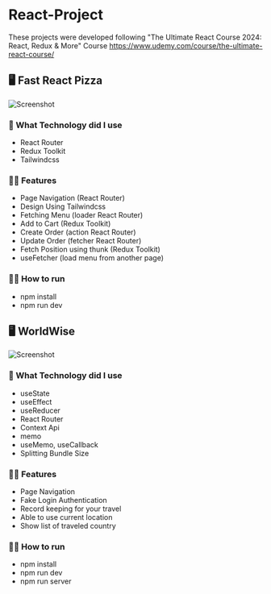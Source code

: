 # React-Project
These projects were developed following "The Ultimate React Course 2024: React, Redux & More" Course
https://www.udemy.com/course/the-ultimate-react-course/

## 🖥️ Fast React Pizza
![Screenshot](https://github.com/FrederickAurelio/React-Project/assets/121996224/b73716f8-3601-45e2-93f1-d879176971da)

### 🤔 What Technology did I use
- React Router
- Redux Toolkit
- Tailwindcss

### 🧑‍💻 Features
- Page Navigation (React Router)
- Design Using Tailwindcss
- Fetching Menu (loader React Router)
- Add to Cart (Redux Toolkit)
- Create Order (action React Router)
- Update Order (fetcher React Router)
- Fetch Position using thunk (Redux Toolkit)
- useFetcher (load menu from another page)

### 🏃‍♂️ How to run
- npm install
- npm run dev


## 🖥️ WorldWise
![Screenshot](https://github.com/FrederickAurelio/React-Project/assets/121996224/2368cd98-e583-4421-a353-77cc07a724ce)

### 🤔 What Technology did I use
- useState
- useEffect
- useReducer
- React Router
- Context Api
- memo
- useMemo, useCallback
- Splitting Bundle Size

### 🧑‍💻 Features
- Page Navigation
- Fake Login Authentication
- Record keeping for your travel
- Able to use current location
- Show list of traveled country

### 🏃‍♂️ How to run
- npm install
- npm run dev
- npm run server
